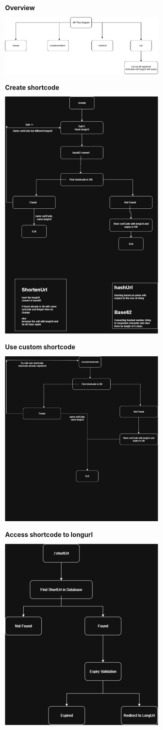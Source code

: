 ## Overview 
![Overview](https://raw.githubusercontent.com/divygandhi4978/urlShortner/master/images/1.png)

## Create shortcode
![Create Shortcode](https://raw.githubusercontent.com/divygandhi4978/urlShortner/master/images/2.png)

## Use custom shortcode
![Use Custom Shortcode](https://raw.githubusercontent.com/divygandhi4978/urlShortner/master/images/3.png)

## Access shortcode to longurl
![Access Shortcode](https://raw.githubusercontent.com/divygandhi4978/urlShortner/master/images/4.png)

